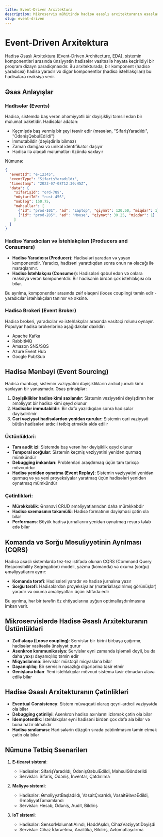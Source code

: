 ```yaml
---
title: Event-Driven Arxitektura
description: Mikroservis mühitində hadisə əsaslı arxitekturanın əsasları, üstünlükləri və tətbiq üsulları
slug: event-driven
---
```


# Event-Driven Arxitektura
Hadisə Əsaslı Arxitektura (Event-Driven Architecture, EDA), sistemin komponentləri arasında ünsiyyətin hadisələr vasitəsilə həyata keçirildiyi bir proqram dizayn paradiqmasıdır. Bu arxitekturada, bir komponent (hadisə yaradıcısı) hadisə yaradır və digər komponentlər (hadisə istehlakçıları) bu hadisələrə reaksiya verir.

## Əsas Anlayışlar

### Hadisələr (Events)

Hadisə, sistemdə baş verən əhəmiyyətli bir dəyişikliyi təmsil edən bir məlumat paketidir. Hadisələr adətən:

- Keçmişdə baş vermiş bir şeyi təsvir edir (məsələn, "SifarişYaradıldı", "ÖdənişQəbulEdildi")
- İmmutabildir (dəyişdirilə bilməz)
- Zaman damğası və unikal identifikator daşıyır
- Hadisə ilə əlaqəli məlumatları özündə saxlayır

Nümunə:
```json
{
  "eventId": "e-12345",
  "eventType": "SifarişYaradıldı",
  "timestamp": "2023-07-08T12:30:45Z",
  "data": {
    "sifarişId": "ord-789",
    "müştəriId": "cust-456",
    "məbləğ": 150.75,
    "məhsullar": [
      {"id": "prod-101", "ad": "Laptop", "qiymət": 120.50, "miqdar": 1},
      {"id": "prod-205", "ad": "Mouse", "qiymət": 30.25, "miqdar": 1}
    ]
  }
}
```

### Hadisə Yaradıcıları və İstehlakçıları (Producers and Consumers)

- **Hadisə Yaradıcısı (Producer)**: Hadisələri yaradan və yayan komponentdir. Yaradıcı, hadisəni yaratdıqdan sonra onun nə olacağı ilə maraqlanmır.
- **Hadisə İstehlakçısı (Consumer)**: Hadisələri qəbul edən və onlara reaksiya verən komponentdir. Bir hadisənin birdən çox istehlakçısı ola bilər.

Bu ayrılma, komponentlər arasında zəif əlaqəni (loose coupling) təmin edir - yaradıcılar istehlakçıları tanımır və əksinə.

### Hadisə Brokeri (Event Broker)

Hadisə brokeri, yaradıcılar və istehlakçılar arasında vasitəçi rolunu oynayır. Populyar hadisə brokerlərinə aşağıdakılar daxildir:

- Apache Kafka
- RabbitMQ
- Amazon SNS/SQS
- Azure Event Hub
- Google Pub/Sub

## Hadisə Mənbəyi (Event Sourcing)

Hadisə mənbəyi, sistemin vəziyyətini dəyişikliklərin ardıcıl jurnalı kimi saxlayan bir yanaşmadır. Əsas prinsiplər:

1. **Dəyişikliklər hadisə kimi saxlanılır**: Sistemin vəziyyətini dəyişdirən hər əməliyyat bir hadisə kimi qeyd olunur
2. **Hadisələr immutabildir**: Bir dəfə yazıldıqdan sonra hadisələr dəyişdirilmir
3. **Cari vəziyyət hadisələrdən yenidən qurulur**: Sistemin cari vəziyyəti bütün hadisələri ardıcıl tətbiq etməklə əldə edilir

### Üstünlükləri:

- **Tam audit izi**: Sistemdə baş verən hər dəyişiklik qeyd olunur
- **Temporal sorğular**: Sistemin keçmiş vəziyyətini yenidən qurmaq mümkündür
- **Debugging imkanları**: Problemləri araşdırmaq üçün tam tarixçə mövcuddur
- **Hadisə yenidən oynatma (Event Replay)**: Sistemin vəziyyətini yenidən qurmaq və ya yeni proyeksiyalar yaratmaq üçün hadisələri yenidən oynatmaq mümkündür

### Çətinlikləri:

- **Mürəkkəblik**: Ənənəvi CRUD əməliyyatlarından daha mürəkkəbdir
- **Hadisə sxemasının təkamülü**: Hadisə formatının dəyişməsi çətin ola bilər
- **Performans**: Böyük hadisə jurnallarını yenidən oynatmaq resurs tələb edə bilər

## Komanda və Sorğu Məsuliyyətinin Ayrılması (CQRS)

Hadisə əsaslı sistemlərdə tez-tez istifadə olunan CQRS (Command Query Responsibility Segregation) modeli, yazma (komanda) və oxuma (sorğu) əməliyyatlarını ayırır:

- **Komanda tərəfi**: Hadisələri yaradır və hadisə jurnalına yazır
- **Sorğu tərəfi**: Hadisələrdən proyeksiyalar (materiallaşdırılmış görünüşlər) yaradır və oxuma əməliyyatları üçün istifadə edir

Bu ayrılma, hər bir tərəfin öz ehtiyaclarına uyğun optimallaşdırılmasına imkan verir.

## Mikroservislərdə Hadisə Əsaslı Arxitekturanın Üstünlükləri

- **Zəif əlaqə (Loose coupling)**: Servislər bir-birini birbaşa çağırmır, hadisələr vasitəsilə ünsiyyət qurur
- **Asenkron kommunikasiya**: Servislər eyni zamanda işləməli deyil, bu da daha yaxşı dayanıqlılıq təmin edir
- **Miqyaslanma**: Servislər müstəqil miqyaslana bilər
- **Dayanıqlılıq**: Bir servisin nasazlığı digərlərinə təsir etmir
- **Genişlənə bilən**: Yeni istehlakçılar mövcud sistemə təsir etmədən əlavə edilə bilər

## Hadisə Əsaslı Arxitekturanın Çətinlikləri

- **Eventual Consistency**: Sistem müvəqqəti olaraq qeyri-ardıcıl vəziyyətdə ola bilər
- **Debugging çətinliyi**: Asenkron hadisə axınlarını izləmək çətin ola bilər
- **İdempotentlik**: İstehlakçılar eyni hadisəni birdən çox dəfə ala bilər və buna hazır olmalıdır
- **Hadisə sıralaması**: Hadisələrin düzgün sırada çatdırılmasını təmin etmək çətin ola bilər

## Nümunə Tətbiq Ssenarilərı

1. **E-ticarət sistemi**:
   - Hadisələr: SifarişYaradıldı, ÖdənişQəbulEdildi, MəhsulGöndərildi
   - Servislər: Sifariş, Ödəniş, İnventar, Çatdırılma

2. **Maliyyə sistemi**:
   - Hadisələr: ƏməliyyatBaşladıldı, VəsaitÇıxarıldı, VəsaitƏlavəEdildi, ƏməliyyatTamamlandı
   - Servislər: Hesab, Ödəniş, Audit, Bildiriş

3. **IoT sistemi**:
   - Hadisələr: SensorMəlumatıAlındı, HəddAşıldı, CihazVəziyyətiDəyişdi
   - Servislər: Cihaz İdarəetmə, Analitika, Bildiriş, Avtomatlaşdırma

